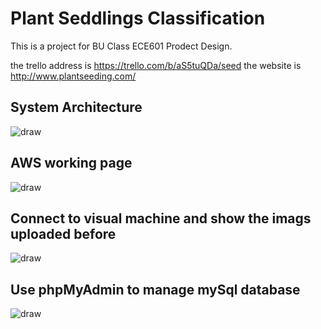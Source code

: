 # Plant Seddlings Classification

This is a project for BU Class ECE601 Prodect Design.

the trello address is https://trello.com/b/aS5tuQDa/seed
the website is http://www.plantseeding.com/

## System Architecture

![draw](https://github.com/plantclassification/seedlings_classification/blob/master/arch.jpeg)



## AWS working page
![draw](https://user-images.githubusercontent.com/43126280/47887479-f6237b00-de15-11e8-80e3-10715c6c9c68.jpeg)



## Connect to visual machine and show the imags uploaded before
![draw](https://user-images.githubusercontent.com/43126280/47887480-f6237b00-de15-11e8-9351-adba53d431ca.jpeg)


## Use phpMyAdmin to manage mySql database
![draw](https://user-images.githubusercontent.com/43126280/47887595-a5f8e880-de16-11e8-858f-e21e0fcea2a3.jpeg)
